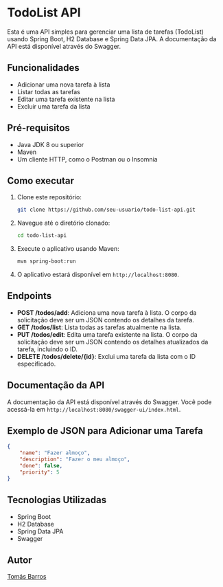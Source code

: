 # TodoList API

Esta é uma API simples para gerenciar uma lista de tarefas (TodoList) usando Spring Boot, H2 Database e Spring Data JPA. A documentação da API está disponível através do Swagger.

## Funcionalidades

- Adicionar uma nova tarefa à lista
- Listar todas as tarefas
- Editar uma tarefa existente na lista
- Excluir uma tarefa da lista

## Pré-requisitos

- Java JDK 8 ou superior
- Maven
- Um cliente HTTP, como o Postman ou o Insomnia

## Como executar

1. Clone este repositório:

    ```bash
    git clone https://github.com/seu-usuario/todo-list-api.git
    ```

2. Navegue até o diretório clonado:

    ```bash
    cd todo-list-api
    ```

3. Execute o aplicativo usando Maven:

    ```bash
    mvn spring-boot:run
    ```

4. O aplicativo estará disponível em `http://localhost:8080`.

## Endpoints

- **POST /todos/add**: Adiciona uma nova tarefa à lista. O corpo da solicitação deve ser um JSON contendo os detalhes da tarefa.
- **GET /todos/list**: Lista todas as tarefas atualmente na lista.
- **PUT /todos/edit**: Edita uma tarefa existente na lista. O corpo da solicitação deve ser um JSON contendo os detalhes atualizados da tarefa, incluindo o ID.
- **DELETE /todos/delete/{id}**: Exclui uma tarefa da lista com o ID especificado.

## Documentação da API

A documentação da API está disponível através do Swagger. Você pode acessá-la em `http://localhost:8080/swagger-ui/index.html`.

## Exemplo de JSON para Adicionar uma Tarefa

```json
{
    "name": "Fazer almoço",
    "description": "Fazer o meu almoço",
    "done": false,
    "priority": 5
}
```

## Tecnologias Utilizadas

- Spring Boot
- H2 Database
- Spring Data JPA
- Swagger

## Autor

[Tomás Barros](https://github.com/tomas-barros1)
